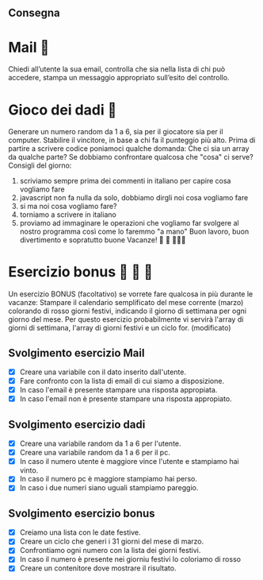 ## Consegna
# Mail :email:
Chiedi all’utente la sua email, controlla che sia nella lista di chi può accedere, stampa un messaggio appropriato sull’esito del controllo.
# Gioco dei dadi 🎲
Generare un numero random da 1 a 6, sia per il giocatore sia per il computer.
Stabilire il vincitore, in base a chi fa il punteggio più alto.
Prima di partire a scrivere codice poniamoci qualche domanda:
Che ci sia un array da qualche parte?
Se dobbiamo confrontare qualcosa che "cosa" ci serve?
Consigli del giorno:
1. scriviamo sempre prima dei commenti in italiano per capire cosa vogliamo fare
2. javascript non fa nulla da solo, dobbiamo dirgli noi cosa vogliamo fare
3. si ma noi cosa vogliamo fare?
4. torniamo a scrivere in italiano
5. proviamo ad immaginare le operazioni che vogliamo far svolgere al nostro programma così come lo faremmo "a mano"
Buon lavoro, buon divertimento e sopratutto buone  Vacanze! 🪇 🪇 🪇🪇🪇

# Esercizio bonus :star2: :star2: :star2:
Un esercizio BONUS (facoltativo) se vorrete fare qualcosa in più durante le vacanze:
Stampare il calendario semplificato del mese corrente (marzo) colorando di rosso giorni festivi, indicando il giorno di settimana per ogni giorno del mese.
Per questo esercizio probabilmente vi servirà l'array di giorni di settimana, l'array di giorni festivi e un ciclo for. (modificato) 

## Svolgimento esercizio Mail
- [x] Creare una variabile con il dato inserito dall'utente.
- [x] Fare confronto con la lista di email di cui siamo a disposizione.
- [x] In caso l'email è presente stampare una risposta appropiata.
- [x] In caso l'email non è presente stampare una risposta appropiato.
## Svolgimento esercizio dadi
- [x] Creare una variabile random da 1 a 6 per l'utente.
- [x] Creare una variabile random da 1 a 6 per il pc.
- [x] In caso il numero utente è  maggiore vince l'utente e stampiamo hai vinto.
- [x] In caso il numero pc è maggiore stampiamo hai perso.
- [x] In caso i due numeri siano uguali stampiamo pareggio.
## Svolgimento esercizio bonus
- [x] Creiamo una lista con le date festive.
- [x] Creare un ciclo che generi i 31 giorni del mese di marzo.
- [x] Confrontiamo ogni numero con la lista dei giorni festivi.
- [x] In caso il numero è presente nei giorniu festivi lo coloriamo di rosso
- [x] Creare un contenitore dove mostrare il risultato.